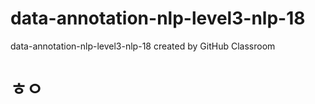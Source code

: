 # data-annotation-nlp-level3-nlp-18
data-annotation-nlp-level3-nlp-18 created by GitHub Classroom

# ㅎㅇ
